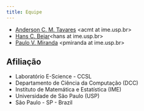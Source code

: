 ```yaml
---
title: Equipe
---
```


- [Anderson C. M. Tavares](http://www.vision.ime.usp.br/~acmt) \<acmt at ime.usp.br\>
- [Hans C. Bejar](http://www.vision.ime.usp.br/~hans)\<hans at ime.usp.br\>
- [Paulo V. Miranda](http://www.vision.ime.usp.br/~pmiranda) \<pmiranda at ime.usp.br\>

## Afiliação

- Laboratório E-Science - CCSL
- Departamento de Ciência da Computação (DCC)
- Instituto de Matemática e Estatística (IME)
- Universidade de São Paulo (USP)
- São Paulo - SP - Brazil